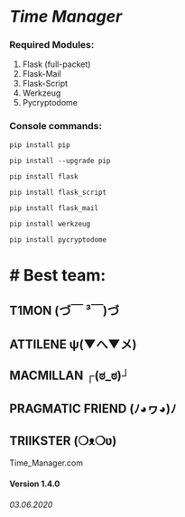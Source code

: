 # _Time Manager_
### Required Modules:
1) Flask (full-packet)
2) Flask-Mail
3) Flask-Script
4) Werkzeug
5) Pycryptodome

### Console commands:

`pip install pip`

`pip install --upgrade pip`

`pip install flask`

`pip install flask_script`

`pip install flask_mail`

`pip install werkzeug`

`pip install pycryptodome`

#  # Best team:
## T1MON (づ￣ ³￣)づ
## ATTILENE ψ(▼へ▼メ)
## MACMILLAN ┌(ಠ_ಠ)┘ 
## PRAGMATIC FRIEND (ﾉ◕ヮ◕)ﾉ 
## TRIIKSTER (❍ᴥ❍ʋ) 

Time_Manager.com

#### Version 1.4.0
###### 03.06.2020
